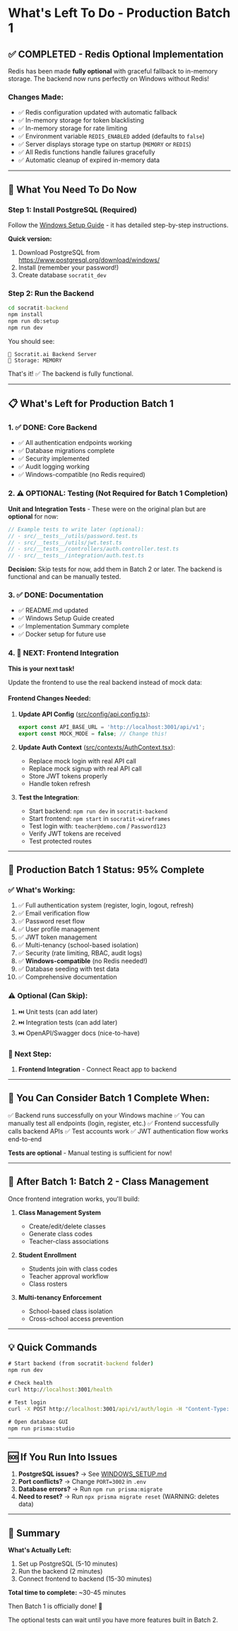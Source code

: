# What's Left To Do - Production Batch 1

## ✅ COMPLETED - Redis Optional Implementation

Redis has been made **fully optional** with graceful fallback to in-memory storage. The backend now runs perfectly on Windows without Redis!

### Changes Made:
- ✅ Redis configuration updated with automatic fallback
- ✅ In-memory storage for token blacklisting
- ✅ In-memory storage for rate limiting
- ✅ Environment variable `REDIS_ENABLED` added (defaults to `false`)
- ✅ Server displays storage type on startup (`MEMORY` or `REDIS`)
- ✅ All Redis functions handle failures gracefully
- ✅ Automatic cleanup of expired in-memory data

---

## 🚀 What You Need To Do Now

### Step 1: Install PostgreSQL (Required)

Follow the [Windows Setup Guide](WINDOWS_SETUP.md) - it has detailed step-by-step instructions.

**Quick version:**
1. Download PostgreSQL from https://www.postgresql.org/download/windows/
2. Install (remember your password!)
3. Create database `socratit_dev`

### Step 2: Run the Backend

```cmd
cd socratit-backend
npm install
npm run db:setup
npm run dev
```

You should see:
```
🚀 Socratit.ai Backend Server
💾 Storage: MEMORY
```

That's it! ✅ The backend is fully functional.

---

## 📋 What's Left for Production Batch 1

### 1. ✅ DONE: Core Backend
- ✅ All authentication endpoints working
- ✅ Database migrations complete
- ✅ Security implemented
- ✅ Audit logging working
- ✅ Windows-compatible (no Redis required)

### 2. ⚠️ OPTIONAL: Testing (Not Required for Batch 1 Completion)

**Unit and Integration Tests** - These were on the original plan but are **optional** for now:

```typescript
// Example tests to write later (optional):
// - src/__tests__/utils/password.test.ts
// - src/__tests__/utils/jwt.test.ts
// - src/__tests__/controllers/auth.controller.test.ts
// - src/__tests__/integration/auth.test.ts
```

**Decision:** Skip tests for now, add them in Batch 2 or later. The backend is functional and can be manually tested.

### 3. ✅ DONE: Documentation
- ✅ README.md updated
- ✅ Windows Setup Guide created
- ✅ Implementation Summary complete
- ✅ Docker setup for future use

### 4. 🔄 NEXT: Frontend Integration

**This is your next task!**

Update the frontend to use the real backend instead of mock data:

#### Frontend Changes Needed:

1. **Update API Config** ([src/config/api.config.ts](../../socratit-wireframes/src/config/api.config.ts)):
   ```typescript
   export const API_BASE_URL = 'http://localhost:3001/api/v1';
   export const MOCK_MODE = false; // Change this!
   ```

2. **Update Auth Context** ([src/contexts/AuthContext.tsx](../../socratit-wireframes/src/contexts/AuthContext.tsx)):
   - Replace mock login with real API call
   - Replace mock signup with real API call
   - Store JWT tokens properly
   - Handle token refresh

3. **Test the Integration**:
   - Start backend: `npm run dev` in `socratit-backend`
   - Start frontend: `npm start` in `socratit-wireframes`
   - Test login with: `teacher@demo.com` / `Password123`
   - Verify JWT tokens are received
   - Test protected routes

---

## 🎯 Production Batch 1 Status: 95% Complete

### ✅ What's Working:
1. ✅ Full authentication system (register, login, logout, refresh)
2. ✅ Email verification flow
3. ✅ Password reset flow
4. ✅ User profile management
5. ✅ JWT token management
6. ✅ Multi-tenancy (school-based isolation)
7. ✅ Security (rate limiting, RBAC, audit logs)
8. ✅ **Windows-compatible** (no Redis needed!)
9. ✅ Database seeding with test data
10. ✅ Comprehensive documentation

### ⚠️ Optional (Can Skip):
1. ⏭️ Unit tests (can add later)
2. ⏭️ Integration tests (can add later)
3. ⏭️ OpenAPI/Swagger docs (nice-to-have)

### 🔄 Next Step:
1. **Frontend Integration** - Connect React app to backend

---

## 🎉 You Can Consider Batch 1 Complete When:

✅ Backend runs successfully on your Windows machine
✅ You can manually test all endpoints (login, register, etc.)
✅ Frontend successfully calls backend APIs
✅ Test accounts work
✅ JWT authentication flow works end-to-end

**Tests are optional** - Manual testing is sufficient for now!

---

## 🚀 After Batch 1: Batch 2 - Class Management

Once frontend integration works, you'll build:

1. **Class Management System**
   - Create/edit/delete classes
   - Generate class codes
   - Teacher-class associations

2. **Student Enrollment**
   - Students join with class codes
   - Teacher approval workflow
   - Class rosters

3. **Multi-tenancy Enforcement**
   - School-based class isolation
   - Cross-school access prevention

---

## 💡 Quick Commands

```cmd
# Start backend (from socratit-backend folder)
npm run dev

# Check health
curl http://localhost:3001/health

# Test login
curl -X POST http://localhost:3001/api/v1/auth/login -H "Content-Type: application/json" -d "{\"email\":\"teacher@demo.com\",\"password\":\"Password123\"}"

# Open database GUI
npm run prisma:studio
```

---

## 🆘 If You Run Into Issues

1. **PostgreSQL issues?** → See [WINDOWS_SETUP.md](WINDOWS_SETUP.md)
2. **Port conflicts?** → Change `PORT=3002` in `.env`
3. **Database errors?** → Run `npm run prisma:migrate`
4. **Need to reset?** → Run `npx prisma migrate reset` (WARNING: deletes data)

---

## 📝 Summary

**What's Actually Left:**
1. Set up PostgreSQL (5-10 minutes)
2. Run the backend (2 minutes)
3. Connect frontend to backend (15-30 minutes)

**Total time to complete:** ~30-45 minutes

Then Batch 1 is officially done! 🎉

The optional tests can wait until you have more features built in Batch 2.
